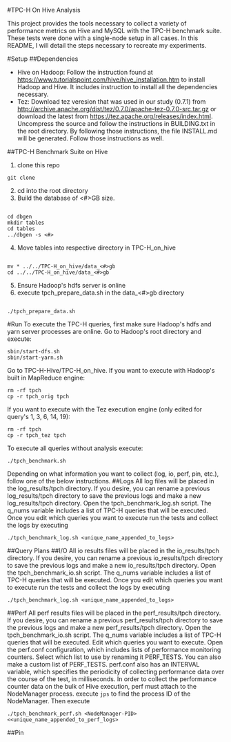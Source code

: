 #TPC-H On Hive Analysis

This project provides the tools necessary to collect a variety of performance metrics on Hive and MySQL with the TPC-H benchmark suite. These tests were done with a single-node setup in all cases. In this README, I will detail the steps necessary to recreate my experiments.

#Setup
##Dependencies
- Hive on Hadoop: Follow the instruction found at https://www.tutorialspoint.com/hive/hive_installation.htm to install Hadoop and Hive. It includes instruction to install all the dependencies necessary.
- Tez: Download tez veresion that was used in our study (0.7.1) from http://archive.apache.org/dist/tez/0.7.0/apache-tez-0.7.0-src.tar.gz or download the latest from https://tez.apache.org/releases/index.html. Uncompress the source and follow the instructions in BUILDING.txt in the root directory. By following those instructions, the file INSTALL.md will be generated. Follow those instructions as well.

##TPC-H Benchmark Suite on Hive
1. clone this repo

  ```
  git clone 
  ```
2. cd into the root directory
3. Build the database of <#>GB size.
  ```
  
  cd dbgen
  mkdir tables
  cd tables
  ../dbgen -s <#>
  ```
4. Move tables into respective directory in TPC-H_on_hive
  ```
  
  mv * ../../TPC-H_on_hive/data_<#>gb
  cd ../../TPC-H_on_hive/data_<#>gb
  ```
5. Ensure Hadoop's hdfs server is online
6. execute tpch_prepare_data.sh in the data\_<#>gb directory
  ```
  
  ./tpch_prepare_data.sh
  ```

#Run
To execute the TPC-H queries, first make sure Hadoop's hdfs and yarn server processes are online. Go to Hadoop's root directory and execute:
```
sbin/start-dfs.sh
sbin/start-yarn.sh
```
Go to TPC-H-Hive/TPC-H_on_hive.
If you want to execute with Hadoop's built in MapReduce engine:
```
rm -rf tpch
cp -r tpch_orig tpch
```
If you want to execute with the Tez execution engine (only edited for query's 1, 3, 6, 14, 19):
```
rm -rf tpch
cp -r tpch_tez tpch
```
To execute all queries without analysis execute:
```
./tpch_benchmark.sh
```

Depending on what information you want to collect (log, io, perf, pin, etc.), follow one of the below instructions.
##Logs
All log files will be placed in the log_results/tpch directory. If you desire, you can rename a previous log_results/tpch directory to save the previous logs and make a new log_results/tpch directory. Open the tpch_benchmark_log.sh script. The q_nums variable includes a list of TPC-H queries that will be executed. Once you edit which queries you want to execute run the tests and collect the logs by executing
```
./tpch_benchmark_log.sh <unique_name_appended_to_logs>
```
##Query Plans
##I/O
All io results files will be placed in the io_results/tpch directory. If you desire, you can rename a previous io_results/tpch directory to save the previous logs and make a new io_results/tpch directory. Open the tpch_benchmark_io.sh script. The q_nums variable includes a list of TPC-H queries that will be executed. Once you edit which queries you want to execute run the tests and collect the logs by executing
```
./tpch_benchmark_log.sh <unique_name_appended_to_logs>
```
##Perf
All perf results files will be placed in the perf_results/tpch directory. If you desire, you can rename a previous perf_results/tpch directory to save the previous logs and make a new perf_results/tpch directory.
Open the tpch_benchmark_io.sh script. The q_nums variable includes a list of TPC-H queries that will be executed. Edit which queries you want to execute.
Open the perf.conf configuration, which includes lists of performance monitoring counters. Select which list to use by renaming it PERF_TESTS. You can also make a custom list of PERF_TESTS. perf.conf also has an INTERVAL variable, which specifies the periodicity of collecting performance data over the course of the test, in milliseconds.
In order to collect the performance counter data on the bulk of Hive execution, perf must attach to the NodeManager process. execute ```jps``` to find the process ID of the NodeManager. Then execute
```
./tpch_benchmark_perf.sh <NodeManager-PID> <<unique_name_appended_to_perf_logs>
```
##Pin

